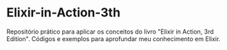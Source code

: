 # Elixir-in-Action-3th
Repositório prático para aplicar os conceitos do livro "Elixir in Action, 3rd Edition". Códigos e exemplos para aprofundar meu conhecimento em Elixir.
